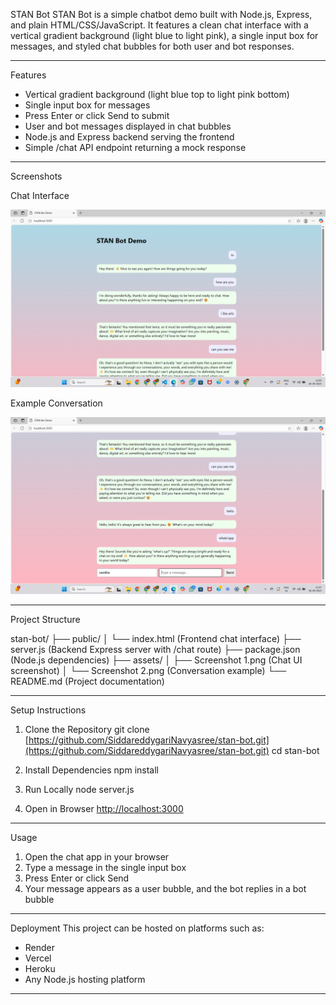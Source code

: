 
STAN Bot
STAN Bot is a simple chatbot demo built with Node.js, Express, and plain HTML/CSS/JavaScript.
It features a clean chat interface with a vertical gradient background (light blue to light pink), a single input box for messages, and styled chat bubbles for both user and bot responses.

---

Features

* Vertical gradient background (light blue top to light pink bottom)
* Single input box for messages
* Press Enter or click Send to submit
* User and bot messages displayed in chat bubbles
* Node.js and Express backend serving the frontend
* Simple /chat API endpoint returning a mock response

---

Screenshots

Chat Interface

[![Chat UI](https://raw.githubusercontent.com/SiddareddygariNavyasree/stan-bot/main/assets/Screenshot%201.png)](https://raw.githubusercontent.com/SiddareddygariNavyasree/stan-bot/main/assets/Screenshot%201.png)

Example Conversation

[![Conversation Example](https://raw.githubusercontent.com/SiddareddygariNavyasree/stan-bot/main/assets/Screenshot%202.png)](https://raw.githubusercontent.com/SiddareddygariNavyasree/stan-bot/main/assets/Screenshot%202.png)

---

Project Structure

stan-bot/
├── public/
│   └── index.html     (Frontend chat interface)
├── server.js          (Backend Express server with /chat route)
├── package.json       (Node.js dependencies)
├── assets/
│   ├── Screenshot 1.png (Chat UI screenshot)
│   └── Screenshot 2.png (Conversation example)
└── README.md          (Project documentation)

---

Setup Instructions

1. Clone the Repository
   git clone [https://github.com/SiddareddygariNavyasree/stan-bot.git](https://github.com/SiddareddygariNavyasree/stan-bot.git)
   cd stan-bot

2. Install Dependencies
   npm install

3. Run Locally
   node server.js

4. Open in Browser
   [http://localhost:3000](http://localhost:3000)

---

Usage

1. Open the chat app in your browser
2. Type a message in the single input box
3. Press Enter or click Send
4. Your message appears as a user bubble, and the bot replies in a bot bubble

---

Deployment
This project can be hosted on platforms such as:

* Render
* Vercel
* Heroku
* Any Node.js hosting platform

---

